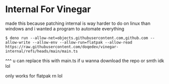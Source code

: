 # Internal For Vinegar
made this because patching internal is way harder to do on linux than windows and i wanted a program to automate everything

```
$ deno run --allow-net=objects.githubusercontent.com,github.com --allow-write --allow-env --allow-run=flatpak --allow-read https://raw.githubusercontent.com/doqedev/vinegar-internal/refs/heads/main/main.ts
```
^^^ u can replace this with main.ts if u wanna download the repo or smth idk lol

only works for flatpak rn lol
